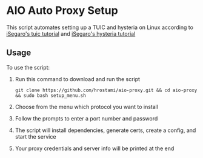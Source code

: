 # AIO Auto Proxy Setup

This script automates setting up a TUIC and hysteria  on Linux according to [iSegaro's tuic tutorial](https://telegra.ph/How-to-start-the-TUIC-v5-protocol-with-iSegaro-08-26) and [iSegaro's hysteria tutorial](https://telegra.ph/How-run-Hysteria-Protocol-with-iSegaro-04-07)

## Usage

To use the script:

1. Run this command to download and run the script
   ```
   git clone https://github.com/hrostami/aio-proxy.git && cd aio-proxy && sudo bash setup_menu.sh
   ```
2. Choose from the menu which protocol you want to install

3. Follow the prompts to enter a port number and password

4. The script will install dependencies, generate certs, create a config, and start the service

5. Your proxy credentials and server info will be printed at the end
